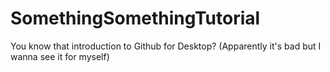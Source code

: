# SomethingSomethingTutorial
You know that introduction to Github for Desktop? (Apparently it's bad but I wanna see it for myself)
